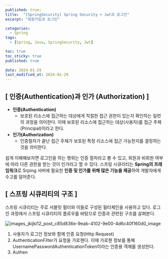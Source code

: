 ```yaml
---
published: true;
title:  "[SpringSecurity] Spring Security + Jwt과 로그인"
excerpt: "회원가입과 로그인"

categories:
  - Spring
tags:
  - [Spring, Java, SpringSecurity, Jwt]

toc: true
toc_sticky: true
published: true
 
date: 2024-01-29
last_modified_at: 2024-01-29
---
```


## \[ 인증(Authentication)과 인가 (Authorization) \]
- **인증(Authentication)**
    - 보호된 리소스에 접근하는 대상에게 적절한 접근 권한이 있는지 확인하는 일련의 과정을 의미한다. 이때 보호된 리소스에 접근하는 대상(사용자)를 접근 주체(Principal)이라고 한다.
- **인가(Authorization)**
    - 인증절차가 끝난 접근 주체가 보호된 특정 리소스에 접근 가능한지를 결정하는 것을 의미한다.

쉽게 이해해보자면 로그인을 하는 행위는 인증 절차라고 볼 수 있고, 회원과 비회원 여부에 따라 다른 권한을 받는 것이 인가라고 할 수 있다. 스프링 시큐리티는 **Spring의 프레임워크**로 Srping 서버에 필요한 **인증 및 인가를 위해 많은 기능을 제공**하여 개발자에게 수고를 덜어준다.

## \[ 스프링 시큐리티의 구조 \]

스프링 시큐리티는 주로 서블릿 필터와 이들로 구성된 필터체인을 사용하고 있다. 로그인 과정에서 스프링 시큐리티의 플로우를 바탕으로 인증과 관련된 구조를 살펴본다.

![images_jkijki12_post_c85d836e-9eab-4102-9e00-4d6c40f160d0_image](https://github.com/gunnu3226/Coding-test/assets/139452702/d1648aa0-58c4-494d-9496-79ab52928015)

1. 사용자가 로그인 정보와 함께 인증 요청(Http Request)
2. AuthenticationFilter가 요청을 가로챈다. 이때 가로챈 정보를 통해 UsernamePasswordAuthenticationToken이라는 인증용 객채를 생성한다.
3. Authen